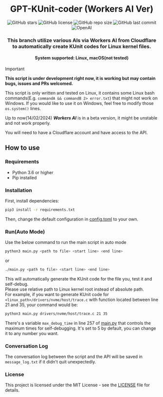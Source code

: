 <h1 align="center">GPT-KUnit-coder (Workers AI Ver)</h1>
<p align="center">
    <a href="https://github.com/sahuidhsu/GPT-KUnit-coder/stargazers" style="text-decoration:none" >
        <img src="https://img.shields.io/github/stars/sahuidhsu/GPT-KUnit-coder.svg" alt="GitHub stars"/>
    </a>
    <a href="https://github.com/sahuidhsu/GPT-KUnit-coder/blob/main/LICENSE" style="text-decoration:none" >
        <img src="https://img.shields.io/github/license/sahuidhsu/GPT-KUnit-coder" alt="GitHub license"/>
    </a>
    <img src="https://img.shields.io/github/repo-size/sahuidhsu/GPT-KUnit-coder" alt="GitHub repo size"/>
    <img src="https://img.shields.io/github/last-commit/sahuidhsu/GPT-KUnit-coder" alt="GitHub last commit"/>
    <br>
    <a href="https://developers.cloudflare.com/workers-ai/" style="text-decoration:none" >
        <img src="https://img.shields.io/badge/workers-ai-00A000?style=for-the-badge&logo=cloudflare" alt="OpenAI"/>
    </a>
</p>
<h3 align="center">This branch utilize various AIs via Workers AI from Cloudflare to 
automatically create KUnit codes for Linux kernel files.</h3>
<h4 align="center">System supported: Linux, macOS(not tested) </h4>

> [!IMPORTANT]
> **This script is under development right now, it is working but may contain bugs, issues and PRs welcomed.**
> 
> This script is only written and tested on Linux, it contains some Linux 
bash commands(E.g. ```commandA && commandB 2> error.txt```) that might not work on Windows. If you would like to use it
on Windows, feel free to modify those ```os.system()``` lines.
> 
> Up to now(14/02/2024) ***Workers AI*** is in a beta version, it might be unstable and not work properly.
> 
> You will need to have a Cloudflare account and have access to the API.

## How to use
### Requirements
- Python 3.6 or higher
- Pip installed
### Installation
First, install dependencies:
```bash
pip3 install -r requirements.txt
```
Then, change the default configuration in [config.toml](config.toml) to your own.

### Run(Auto Mode)
Use the below command to run the main script in auto mode
```bash
python3 main.py <path to file> <start line> <end line>
```
or
```bash
./main.py <path to file> <start line> <end line>
```
This will automatically generate the KUnit code for the file you,
test it and self-debug. \
Please use relative path to Linux kernel root instead of absolute path. \
For example, if you want to generate KUnit code for `<linux_path>/drivers/nvme/host/trace.c` with function located 
between line 21 and 35, your command would be:
```bash
python3 main.py drivers/nvme/host/trace.c 21 35
```
There's a variable `max_debug_time` in line 257 of [main.py](main.py) that controls 
the maximum times for self-debugging. It's set to 5 by default, you can change it to any number you want.

### Conversation Log
The conversation log between the script and the API will be saved in `message_log.txt` if it didn't quit unexpectedly.

### License
This project is licensed under the MIT License - see the [LICENSE](LICENSE) file for details.
